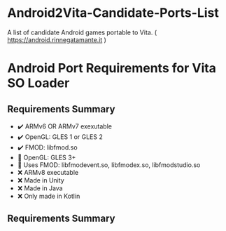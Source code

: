 # Android2Vita-Candidate-Ports-List
A list of candidate Android games portable to Vita. ( https://android.rinnegatamante.it )

# Android Port Requirements for Vita SO Loader 

## Requirements Summary
- ✔️ ARMv6 OR ARMv7 exexutable 
- ✔️ OpenGL: GLES 1 or GLES 2 
- ✔️ FMOD: libfmod.so 
- 🔶 OpenGL: GLES 3+ 
- 🔶 Uses FMOD: libfmodevent.so, libfmodex.so, libfmodstudio.so 
- ❌ ARMv8 executable 
- ❌ Made in Unity 
- ❌ Made in Java 
- ❌ Only made in Kotlin 

## Requirements Summary
